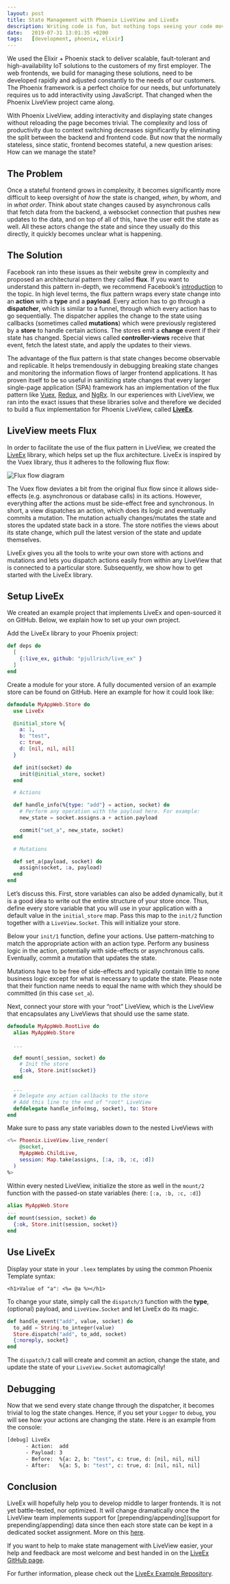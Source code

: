 ```yaml
---
layout: post
title: State Management with Phoenix LiveView and LiveEx
description: Writing code is fun, but nothing tops seeing your code moving things in the real world. That’s why I tested out the Nerves library.
date:   2019-07-31 13:01:35 +0200
tags:   [development, phoenix, elixir]
---
```


We used the Elixir + Phoenix stack to deliver scalable, fault-tolerant and high-availability IoT solutions to the customers of my first employer. The web frontends, we build for managing these solutions, need to be developed rapidly and adjusted constantly to the needs of our customers. The Phoenix framework is a perfect choice for our needs, but unfortunately requires us to add interactivity using JavaScript. That changed when the Phoenix LiveView project came along.

With Phoenix LiveView, adding interactivity and displaying state changes without reloading the page becomes trivial. The complexity and loss of productivity due to context switching decreases significantly by eliminating the split between the backend and frontend code. But now that the normally stateless, since static, frontend becomes stateful, a new question arises: How can we manage the state?

## The Problem

Once a stateful frontend grows in complexity, it becomes significantly more difficult to keep oversight of *how* the state is changed, *when*, by *whom*, and in *what order*. Think about state changes caused by asynchronous calls that fetch data from the backend, a websocket connection that pushes new updates to the data, and on top of all of this, have the user edit the state as well. All these actors change the state and since they usually do this directly, it quickly becomes unclear what is happening.

## The Solution

Facebook ran into these issues as their website grew in complexity and proposed an architectural pattern they called **flux**. If you want to understand this pattern in-depth, we recommend Facebook’s [introduction](https://www.youtube.com/watch?v=nYkdrAPrdcw) to the topic. In high level terms, the flux pattern wraps every state change into an **action** with a **type** and a **payload**. Every action has to go through a **dispatcher**, which is similar to a funnel, through which every action has to go sequentially. The dispatcher applies the change to the state using callbacks (sometimes called **mutations**) which were previously registered by a **store** to handle certain actions. The stores emit a **change** event if their state has changed. Special views called **controller-views** receive that event, fetch the latest state, and apply the updates to their views.

The advantage of the flux pattern is that state changes become observable and replicable. It helps tremendously in debugging breaking state changes and monitoring the information flows of larger frontend applications. It has proven itself to be so useful in sanitizing state changes that every larger single-page application (SPA) framework has an implementation of the flux pattern like [Vuex](https://vuex.vuejs.org/), [Redux](https://redux.js.org/), and [NgRx](https://ngrx.io/). In our experiences with LiveView, we ran into the exact issues that these libraries solve and therefore we decided to build a flux implementation for Phoenix LiveView, called **[LiveEx](https://github.com/pjullrich/live_ex)**.

## LiveView meets Flux

In order to facilitate the use of the flux pattern in LiveView, we created the [LiveEx](https://github.com/PJUllrich/live_ex) library, which helps set up the flux architecture. LiveEx is inspired by the Vuex library, thus it adheres to the following flux flow:

![Flux flow diagram]({{site.baseurl}}/images/posts/state_management_with_phoenix/pic_1.png)

The Vuex flow deviates a bit from the original flux flow since it allows side-effects (e.g. asynchronous or database calls) in its actions. However, everything after the actions must be side-effect free and synchronous. In short, a view dispatches an action, which does its logic and eventually commits a mutation. The mutation actually changes/mutates the state and stores the updated state back in a store. The store notifies the views about its state change, which pull the latest version of the state and update themselves.

LiveEx gives you all the tools to write your own store with actions and mutations and lets you dispatch actions easily from within any LiveView that is connected to a particular store. Subsequently, we show how to get started with the LiveEx library.

## Setup LiveEx 
We created an example project that implements LiveEx and open-sourced it on GitHub. Below, we explain how to set up your own project.

Add the LiveEx library to your Phoenix project:

```elixir
def deps do
  [
    {:live_ex, github: "pjullrich/live_ex" }
  ]
end
```

Create a module for your store. A fully documented version of an example store can be found on GitHub. Here an example for how it could look like:

```elixir
defmodule MyAppWeb.Store do
  use LiveEx

  @initial_store %{
    a: 1,
    b: "test",
    c: true,
    d: [nil, nil, nil]
  }

  def init(socket) do
    init(@initial_store, socket)
  end

  # Actions

  def handle_info(%{type: "add"} = action, socket) do
    # Perform any operation with the payload here. For example:
    new_state = socket.assigns.a + action.payload

    commit("set_a", new_state, socket)
  end

  # Mutations

  def set_a(payload, socket) do
    assign(socket, :a, payload)
  end
end
```

Let’s discuss this. First, store variables can also be added dynamically, but it is a good idea to write out the entire structure of your store once. Thus, define every store variable that you will use in your application with a default value in the `initial_store` map. Pass this map to the `init/2` function together with a `LiveView.Socket`. This will initialize your store.

Below your `init/1` function, define your actions. Use pattern-matching to match the appropriate action with an action type. Perform any business logic in the action, potentially with side-effects or asynchronous calls. Eventually, commit a mutation that updates the state.

Mutations have to be free of side-effects and typically contain little to none business logic except for what is necessary to update the state. Please note that their function name needs to equal the name with which they should be committed (in this case `set_a`).

Next, connect your store with your “root” LiveView, which is the LiveView that encapsulates any LiveViews that should use the same state.

```elixir
defmodule MyAppWeb.RootLive do
  alias MyAppWeb.Store
  
  ...

  def mount(_session, socket) do
    # Init the store 
    {:ok, Store.init(socket)} 
  end

  ...
  # Delegate any action callbacks to the store
  # Add this line to the end of "root" LiveView
  defdelegate handle_info(msg, socket), to: Store
end
```

Make sure to pass any state variables down to the nested LiveViews with

```elixir
<%= Phoenix.LiveView.live_render(
    @socket, 
    MyAppWeb.ChildLive, 
    session: Map.take(assigns, [:a, :b, :c, :d])
  )
%>
```

Within every nested LiveView, initialize the store as well in the `mount/2` function with the passed-on state variables (here: `[:a, :b, :c, :d]`)

```elixir
alias MyAppWeb.Store
...
def mount(session, socket) do
  {:ok, Store.init(session, socket)}
end
```

## Use LiveEx

Display your state in your `.leex` templates by using the common Phoenix Template syntax:

```leex
<h1>Value of "a": <%= @a %></h1>
```

To change your state, simply call the `dispatch/3` function with the **type**, (optional) payload, and `LiveView.Socket` and let LiveEx do its magic.

```elixir
def handle_event("add", value, socket) do
  to_add = String.to_integer(value)
  Store.dispatch("add", to_add, socket)
  {:noreply, socket}
end
```

The `dispatch/3` call will create and commit an action, change the state, and update the state of your `LiveView.Socket` automagically!

## Debugging

Now that we send every state change through the dispatcher, it becomes trivial to log the state changes. Hence, if you set your `Logger` to `debug`, you will see how your actions are changing the state. Here is an example from the console:

```bash
[debug] LiveEx
      - Action:  add
      - Payload: 3
      - Before:  %{a: 2, b: "test", c: true, d: [nil, nil, nil]
      - After:   %{a: 5, b: "test", c: true, d: [nil, nil, nil]
```

## Conclusion

LiveEx will hopefully help you to develop middle to larger frontends. It is not yet battle-tested, nor optimized. It will change dramatically once the LiveView team implements support for [prepending/appending](support for prepending/appending) data since then each store state can be kept in a dedicated socket assignment. More on this [here](https://github.com/PJUllrich/live_ex/issues/4).

If you want to help to make state management with LiveView easier, your help and feedback are most welcome and best handed in on the [LiveEx GitHub page](https://github.com/PJUllrich/live_ex).

For further information, please check out the [LiveEx Example Repository](https://github.com/PJUllrich/live_ex_example).